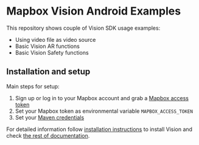 # Mapbox Vision Android Examples

This repository shows couple of Vision SDK usage examples:
- Using video file as video source
- Basic Vision AR functions
- Basic Vision Safety functions

## Installation and setup

Main steps for setup:
1. Sign up or log in to your Mapbox account and grab a [Mapbox access token](https://www.mapbox.com/help/define-access-token/)
1. Set your Mapbox token as environmental variable `MAPBOX_ACCESS_TOKEN`
1. Set your [Maven credentials](https://vision.mapbox.com/install/)

For detailed information follow [installation instructions](https://vision.mapbox.com/install/) to install Vision and 
check [the rest of documentation](https://docs.mapbox.com/android/vision/overview/).
